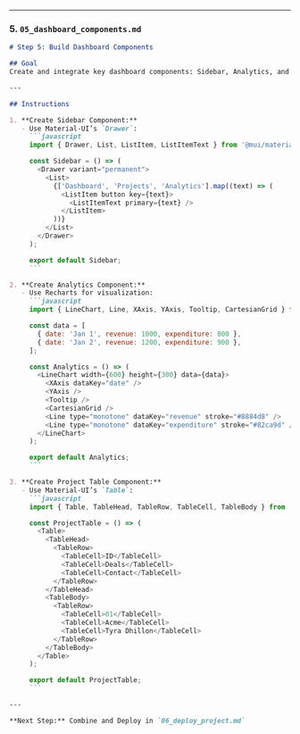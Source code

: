 
---

### **5. `05_dashboard_components.md`**
```markdown
# Step 5: Build Dashboard Components

## Goal
Create and integrate key dashboard components: Sidebar, Analytics, and Project Table.

---

## Instructions

1. **Create Sidebar Component:**
   - Use Material-UI’s `Drawer`:
     ```javascript
     import { Drawer, List, ListItem, ListItemText } from '@mui/material';

     const Sidebar = () => (
       <Drawer variant="permanent">
         <List>
           {['Dashboard', 'Projects', 'Analytics'].map((text) => (
             <ListItem button key={text}>
               <ListItemText primary={text} />
             </ListItem>
           ))}
         </List>
       </Drawer>
     );

     export default Sidebar;
     ```

2. **Create Analytics Component:**
   - Use Recharts for visualization:
     ```javascript
     import { LineChart, Line, XAxis, YAxis, Tooltip, CartesianGrid } from 'recharts';

     const data = [
       { date: 'Jan 1', revenue: 1000, expenditure: 800 },
       { date: 'Jan 2', revenue: 1200, expenditure: 900 },
     ];

     const Analytics = () => (
       <LineChart width={600} height={300} data={data}>
         <XAxis dataKey="date" />
         <YAxis />
         <Tooltip />
         <CartesianGrid />
         <Line type="monotone" dataKey="revenue" stroke="#8884d8" />
         <Line type="monotone" dataKey="expenditure" stroke="#82ca9d" />
       </LineChart>
     );

     export default Analytics;
     ```

3. **Create Project Table Component:**
   - Use Material-UI’s `Table`:
     ```javascript
     import { Table, TableHead, TableRow, TableCell, TableBody } from '@mui/material';

     const ProjectTable = () => (
       <Table>
         <TableHead>
           <TableRow>
             <TableCell>ID</TableCell>
             <TableCell>Deals</TableCell>
             <TableCell>Contact</TableCell>
           </TableRow>
         </TableHead>
         <TableBody>
           <TableRow>
             <TableCell>01</TableCell>
             <TableCell>Acme</TableCell>
             <TableCell>Tyra Dhillon</TableCell>
           </TableRow>
         </TableBody>
       </Table>
     );

     export default ProjectTable;
     ```

---

**Next Step:** Combine and Deploy in `06_deploy_project.md`
